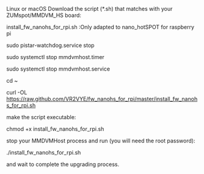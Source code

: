 Linux or macOS
Download the script (*.sh) that matches with your ZUMspot/MMDVM_HS board:

install_fw_nanohs_for_rpi.sh :Only adapted to nano_hotSPOT for raspberry pi

sudo pistar-watchdog.service stop

sudo systemctl stop mmdvmhost.timer

sudo systemctl stop mmdvmhost.service

cd ~

curl -OL https://raw.github.com/VR2VYE/fw_nanohs_for_rpi/master/install_fw_nanohs_for_rpi.sh

make the script executable:

chmod +x install_fw_nanohs_for_rpi.sh

stop your MMDVMHost process and run (you will need the root password):

./install_fw_nanohs_for_rpi.sh

and wait to complete the upgrading process.
